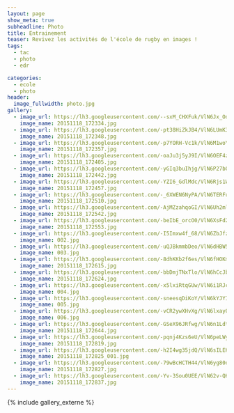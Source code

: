 ```yaml
---
layout: page
show_meta: true
subheadline: Photo
title: Entrainement
teaser: Revivez les activités de l'école de rugby en images !
tags:
  - tac
  - photo
  - edr

categories:
  - ecole
  - photo
header:
  image_fullwidth: photo.jpg
gallery:
  - image_url: https://lh3.googleusercontent.com/--sxM_CHXFuk/VlN6Jx_OdFI/AAAAAAAASAg/A9IwfcDKAsww_wK0UeSTrqYeNN4tr4AcQCHM
    image_name: 20151118_172334.jpg
  - image_url: https://lh3.googleusercontent.com/-pt38HiZkJB4/VlN6LUmK3jI/AAAAAAAASAo/3O4mVjwp2n8nBVvrJh63_pfT5Dde8hL7QCHM
    image_name: 20151118_172348.jpg
  - image_url: https://lh3.googleusercontent.com/-p7YORH-Vc1k/VlN6M1woY6I/AAAAAAAASAw/WMvqryVnYkYvZt0ABJZHc3WXVQDNZDjKwCHM
    image_name: 20151118_172357.jpg
  - image_url: https://lh3.googleusercontent.com/-oaJu3j5yJ9I/VlN6OEF4zRI/AAAAAAAASA4/QvP4vkuwI0sShYcORa6hfWB12N5_W84qgCHM
    image_name: 20151118_172405.jpg
  - image_url: https://lh3.googleusercontent.com/-yGIq3buIhjg/VlN6P27bOEI/AAAAAAAASBE/vEsR2eYNn-IoFSKJFs5KDQpzf9aRV0v0gCHM
    image_name: 20151118_172442.jpg
  - image_url: https://lh3.googleusercontent.com/-YZI6_GdlMdc/VlN6Rjs1WXI/AAAAAAAASBM/_eblZIDnw_sxsPeDo9GvKRyYARGlcNksQCHM
    image_name: 20151118_172457.jpg
  - image_url: https://lh3.googleusercontent.com/-_6XWEN6NyPA/VlN6TERFuBI/AAAAAAAASBU/u6biz1anqR8zCz3313GC7vozVkFz4pGYACHM
    image_name: 20151118_172510.jpg
  - image_url: https://lh3.googleusercontent.com/-AjMZzahqoGI/VlN6Uh2mlmI/AAAAAAAASBc/NqXpAmtmv8ovK1IOu0NDEmSKwe3q70jhgCHM
    image_name: 20151118_172542.jpg
  - image_url: https://lh3.googleusercontent.com/-beIbE_orcO0/VlN6XsFd2iI/AAAAAAAASBo/n8xXsyeAyTAAV9AWiaTZWav_2oF_-u0oACHM
    image_name: 20151118_172553.jpg
  - image_url: https://lh3.googleusercontent.com/-I5Imxw4f_68/VlN6ZbJfzKI/AAAAAAAASB0/D6BKa7cDWxQ0BghQSoz_g_fEVFjiVqMFQCHM
    image_name: 002.jpg
  - image_url: https://lh3.googleusercontent.com/-uQJBkmmbDeo/VlN6dHBW51I/AAAAAAAASCE/pk6DgyIw_koyVOw0KnH4wMsjxi2zE0m8ACHM
    image_name: 003.jpg
  - image_url: https://lh3.googleusercontent.com/-8dhKKb2f6es/VlN6fHOKm7I/AAAAAAAASCU/Ikn2qXqlcrcCSeauUDKHO-ZV6z1ulv30QCHM
    image_name: 20151118_172615.jpg
  - image_url: https://lh3.googleusercontent.com/-bbDmjTNxTlo/VlN6hCcJbnI/AAAAAAAASCg/_0R6Km9ZZjE5xj_nY9SgMQt5VeZ8ySZwQCHM
    image_name: 20151118_172624.jpg
  - image_url: https://lh3.googleusercontent.com/-x5lxiRtqGUw/VlN6i1RJcpI/AAAAAAAASCs/-Wz52r1EEL846CZH7y-y9qDPeD9bEKUaQCHM
    image_name: 004.jpg
  - image_url: https://lh3.googleusercontent.com/-sneesqDiKoY/VlN6kYJYIRI/AAAAAAAASC4/uF9-RyFyzOM7k8XEjGuM_qnhApgD0uOAQCHM
    image_name: 005.jpg
  - image_url: https://lh3.googleusercontent.com/-vCR2ywXHvXg/VlN6lxayOtI/AAAAAAAASDE/4ok6LjW7e7IegEMi3htECPB98CrHt5LoQCHM
    image_name: 006.jpg
  - image_url: https://lh3.googleusercontent.com/-GSeX96JRfwg/VlN6n1Ldt2I/AAAAAAAASDM/LqLgZH88a5IE_JswpiLasUO_W4sH1hPrQCHM
    image_name: 20151118_172644.jpg
  - image_url: https://lh3.googleusercontent.com/-pqnj4Kzs6eU/VlN6peLWyvI/AAAAAAAASDY/WLqnuUeX628-2IlY8vbQX01vtkGlSAUAwCHM
    image_name: 20151118_172819.jpg
  - image_url: https://lh3.googleusercontent.com/-h2I4wg35jdQ/VlN6sILEKnI/AAAAAAAASDk/sHBivGOwtb4nCjvCHEDMS05Pwu3R7CgEwCHM
    image_name: 20151118_172825_001.jpg
  - image_url: https://lh3.googleusercontent.com/-79wBcHCTH44/VlN6yg80q4I/AAAAAAAASD8/DTgq6JpjXjkDpgtMVdgkBpDDgDBSZkYAQCHM
    image_name: 20151118_172827.jpg
  - image_url: https://lh3.googleusercontent.com/-Yv-3Sou0UEE/VlN62v-QHAI/AAAAAAAASEI/9EOR-EttOS867dsaTk4zrWVGqn-uSt50QCHM
    image_name: 20151118_172837.jpg
---
```

{% include gallery_externe %}
